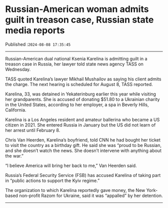 # Russian-American woman admits guilt in treason case, Russian state media reports

Published :`2024-08-08 17:35:45`

---

Russian-American dual national Ksenia Karelina is admitting guilt in a treason case in Russia, her lawyer told state news agency TASS on Wednesday.

TASS quoted Karelina’s lawyer Mikhail Mushailov as saying his client admits the charge. The next hearing is scheduled for August 8, TASS reported.

Karelina, 33, was detained in Yekaterinburg earlier this year while visiting her grandparents. She is accused of donating $51.80 to a Ukrainian charity in the United States, according to her employer, a spa in Beverly Hills, California.

Karelina is a Los Angeles resident and amateur ballerina who became a US citizen in 2021. She entered Russia in January but the US did not learn of her arrest until February 8.

Chris Van Heerden, Karelina’s boyfriend, told CNN he had bought her ticket to visit the country as a birthday gift. He said she was “proud to be Russian, and she doesn’t watch the news. She doesn’t intervene with anything about the war.”

“I believe America will bring her back to me,” Van Heerden said.

Russia’s Federal Security Service (FSB) has accused Karelina of taking part in “public actions to support the Kyiv regime.”

The organization to which Karelina reportedly gave money, the New York-based non-profit Razom for Ukraine, said it was “appalled” by her detention.

---

